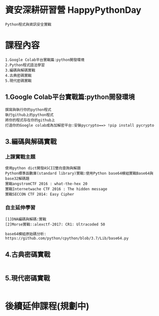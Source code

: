 # 資安深耕研習營 HappyPythonDay
```
Python程式與資訊安全實戰
```
# 課程內容
```
1.Google Colab平台實戰篇:python開發環境
2.Python程式語法學習
3.編碼與解碼實戰
4.古典密碼實戰
5.現代密碼實戰
```
## 1.Google Colab平台實戰篇:python開發環境
```
撰寫與執行你的python程式
執行github上的python程式
將你的程式存在你的github上
打造你的Google colab成為加解密平台:安裝pycrypto==> !pip install pycrypto
```
## 3.編碼與解碼實戰
### 上課實戰主題
```
使用python dict開發ASCII雙向查詢與解題
Python標準函數庫(standard library)實戰:使用Python base64模組實戰Base64與base32解碼題
實戰angstromCTF 2016 : what-the-hex 20
實戰Internetwache CTF 2016 : The hidden message
實戰SECCON CTF 2014: Easy Cipher
```
### 自主延伸學習
```
[1]DNA編碼與解碼:實戰
[2]Morse實戰::alexctf-2017: CR1: Ultracoded 50
```
```
base64模組原始碼分析:
https://github.com/python/cpython/blob/3.7/Lib/base64.py
```

## 4.古典密碼實戰
```

```
## 5.現代密碼實戰
```

```
# 後續延伸課程(規劃中)
```

```

